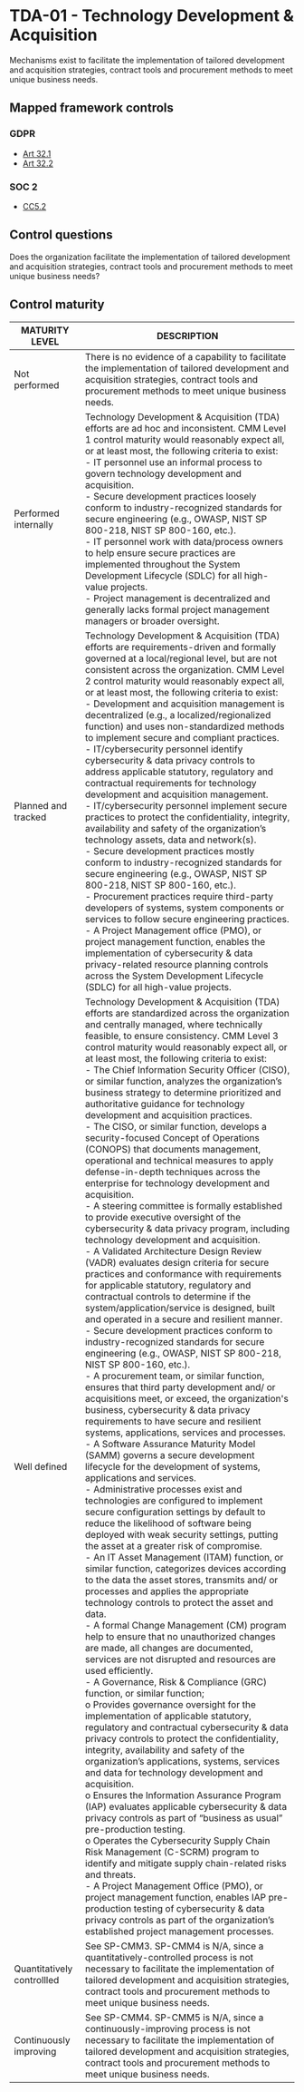 # TDA-01 - Technology Development & Acquisition
Mechanisms exist to facilitate the implementation of tailored development and acquisition strategies, contract tools and procurement methods to meet unique business needs.
## Mapped framework controls
### GDPR
- [Art 32.1](../gdpr/art321.md)
- [Art 32.2](../gdpr/art322.md)
### SOC 2
- [CC5.2](../soc2/cc52.md)
## Control questions
Does the organization facilitate the implementation of tailored development and acquisition strategies, contract tools and procurement methods to meet unique business needs?
## Control maturity
|       MATURITY LEVEL       |                                                                                                                                                                                                                                                                                                                                                                                                                                                                                                                                                                                                                                                                                                                                                                                                                                                                                                                                                                                                                                                                                                                                                                                                                                                                                                                                                                                                                                                                                                                                                                                                                                                                                                                                                                     DESCRIPTION                                                                                                                                                                                                                                                                                                                                                                                                                                                                                                                                                                                                                                                                                                                                                                                                                                                                                                                                                                                                                                                                                                                                                                                                                                                                                                                                                                                                                                                                                                                                                                                                                                                                                                                                                                      |
|----------------------------|------------------------------------------------------------------------------------------------------------------------------------------------------------------------------------------------------------------------------------------------------------------------------------------------------------------------------------------------------------------------------------------------------------------------------------------------------------------------------------------------------------------------------------------------------------------------------------------------------------------------------------------------------------------------------------------------------------------------------------------------------------------------------------------------------------------------------------------------------------------------------------------------------------------------------------------------------------------------------------------------------------------------------------------------------------------------------------------------------------------------------------------------------------------------------------------------------------------------------------------------------------------------------------------------------------------------------------------------------------------------------------------------------------------------------------------------------------------------------------------------------------------------------------------------------------------------------------------------------------------------------------------------------------------------------------------------------------------------------------------------------------------------------------------------------------------------------------------------------------------------------------------------------------------------------------------------------------------------------------------------------------------------------------------------------------------------------------------------------------------------------------------------------------------------------------------------------------------------------------------------------------------------------------------------------------------------------------------------------------------------------------------------------------------------------------------------------------------------------------------------------------------------------------------------------------------------------------------------------------------------------------------------------------------------------------------------------------------------------------------------------------------------------------------------------------------------------------------------------------------------------------------------------------------------------------------------------------------------------------------------------------------------------------------------------------------------------------------------------------------------------------------------------------------------------------------------------------------------------------------------------------------------------------------------------------------------------------------------------------------------------------------------------------------------------------------------------------------------------------------------------------------------------------------------------|
| Not performed              | There is no evidence of a capability to facilitate the implementation of tailored development and acquisition strategies, contract tools and procurement methods to meet unique business needs.                                                                                                                                                                                                                                                                                                                                                                                                                                                                                                                                                                                                                                                                                                                                                                                                                                                                                                                                                                                                                                                                                                                                                                                                                                                                                                                                                                                                                                                                                                                                                                                                                                                                                                                                                                                                                                                                                                                                                                                                                                                                                                                                                                                                                                                                                                                                                                                                                                                                                                                                                                                                                                                                                                                                                                                                                                                                                                                                                                                                                                                                                                                                                                                                                                                                                                                                                      |
| Performed internally       | Technology Development & Acquisition (TDA) efforts are ad hoc and inconsistent. CMM Level 1 control maturity would reasonably expect all, or at least most, the following criteria to exist:<br>- IT personnel use an informal process to govern technology development and acquisition.<br>- Secure development practices loosely conform to industry-recognized standards for secure engineering (e.g., OWASP, NIST SP 800-218, NIST SP 800-160, etc.). <br>- IT personnel work with data/process owners to help ensure secure practices are implemented throughout the System Development Lifecycle (SDLC) for all high-value projects.<br>- Project management is decentralized and generally lacks formal project management managers or broader oversight.                                                                                                                                                                                                                                                                                                                                                                                                                                                                                                                                                                                                                                                                                                                                                                                                                                                                                                                                                                                                                                                                                                                                                                                                                                                                                                                                                                                                                                                                                                                                                                                                                                                                                                                                                                                                                                                                                                                                                                                                                                                                                                                                                                                                                                                                                                                                                                                                                                                                                                                                                                                                                                                                                                                                                                                     |
| Planned and tracked        | Technology Development & Acquisition (TDA) efforts are requirements-driven and formally governed at a local/regional level, but are not consistent across the organization. CMM Level 2 control maturity would reasonably expect all, or at least most, the following criteria to exist:<br>- Development and acquisition management is decentralized (e.g., a localized/regionalized function) and uses non-standardized methods to implement secure and compliant practices.<br>- IT/cybersecurity personnel identify cybersecurity & data privacy controls to address applicable statutory, regulatory and contractual requirements for technology development and acquisition management.<br>- IT/cybersecurity personnel implement secure practices to protect the confidentiality, integrity, availability and safety of the organization’s technology assets, data and network(s).<br>- Secure development practices mostly conform to industry-recognized standards for secure engineering (e.g., OWASP, NIST SP 800-218, NIST SP 800-160, etc.). <br>- Procurement practices require third-party developers of systems, system components or services to follow secure engineering practices. <br>- A Project Management office (PMO), or project management function, enables the implementation of cybersecurity & data privacy-related resource planning controls across the System Development Lifecycle (SDLC) for all high-value projects.                                                                                                                                                                                                                                                                                                                                                                                                                                                                                                                                                                                                                                                                                                                                                                                                                                                                                                                                                                                                                                                                                                                                                                                                                                                                                                                                                                                                                                                                                                                                                                                                                                                                                                                                                                                                                                                                                                                                                                                                                                                                                            |
| Well defined               | Technology Development & Acquisition (TDA) efforts are standardized across the organization and centrally managed, where technically feasible, to ensure consistency. CMM Level 3 control maturity would reasonably expect all, or at least most, the following criteria to exist:<br>- The Chief Information Security Officer (CISO), or similar function, analyzes the organization’s business strategy to determine prioritized and authoritative guidance for technology development and acquisition practices.<br>- The CISO, or similar function, develops a security-focused Concept of Operations (CONOPS) that documents management, operational and technical measures to apply defense-in-depth techniques across the enterprise for technology development and acquisition.<br>- A steering committee is formally established to provide executive oversight of the cybersecurity & data privacy program, including technology development and acquisition. <br>- A Validated Architecture Design Review (VADR) evaluates design criteria for secure practices and conformance with requirements for applicable statutory, regulatory and contractual controls to determine if the system/application/service is designed, built and operated in a secure and resilient manner.<br>- Secure development practices conform to industry-recognized standards for secure engineering (e.g., OWASP, NIST SP 800-218, NIST SP 800-160, etc.). <br>- A procurement team, or similar function, ensures that third party development and/ or acquisitions meet, or exceed, the organization's business, cybersecurity & data privacy requirements to have secure and resilient systems, applications, services and processes.<br>- A Software Assurance Maturity Model (SAMM) governs a secure development lifecycle for the development of systems, applications and services.<br>- Administrative processes exist and technologies are configured to implement secure configuration settings by default to reduce the likelihood of software being deployed with weak security settings, putting the asset at a greater risk of compromise.<br>- An IT Asset Management (ITAM) function, or similar function, categorizes devices according to the data the asset stores, transmits and/ or processes and applies the appropriate technology controls to protect the asset and data.<br>- A formal Change Management (CM) program help to ensure that no unauthorized changes are made, all changes are documented, services are not disrupted and resources are used efficiently.<br>- A Governance, Risk & Compliance (GRC) function, or similar function;<br>o	Provides governance oversight for the implementation of applicable statutory, regulatory and contractual cybersecurity & data privacy controls to protect the confidentiality, integrity, availability and safety of the organization’s applications, systems, services and data for technology development and acquisition.<br>o	Ensures the Information Assurance Program (IAP) evaluates applicable cybersecurity & data privacy controls as part of “business as usual” pre-production testing. <br>o	Operates the Cybersecurity Supply Chain Risk Management (C-SCRM) program to identify and mitigate supply chain-related risks and threats.<br>- A Project Management Office (PMO), or project management function, enables IAP pre-production testing of cybersecurity & data privacy controls as part of the organization’s established project management processes. |
| Quantitatively controllled | See SP-CMM3. SP-CMM4 is N/A, since a quantitatively-controlled process is not necessary to facilitate the implementation of tailored development and acquisition strategies, contract tools and procurement methods to meet unique business needs.                                                                                                                                                                                                                                                                                                                                                                                                                                                                                                                                                                                                                                                                                                                                                                                                                                                                                                                                                                                                                                                                                                                                                                                                                                                                                                                                                                                                                                                                                                                                                                                                                                                                                                                                                                                                                                                                                                                                                                                                                                                                                                                                                                                                                                                                                                                                                                                                                                                                                                                                                                                                                                                                                                                                                                                                                                                                                                                                                                                                                                                                                                                                                                                                                                                                                                   |
| Continuously improving     | See SP-CMM4. SP-CMM5 is N/A, since a continuously-improving process is not necessary to facilitate the implementation of tailored development and acquisition strategies, contract tools and procurement methods to meet unique business needs.                                                                                                                                                                                                                                                                                                                                                                                                                                                                                                                                                                                                                                                                                                                                                                                                                                                                                                                                                                                                                                                                                                                                                                                                                                                                                                                                                                                                                                                                                                                                                                                                                                                                                                                                                                                                                                                                                                                                                                                                                                                                                                                                                                                                                                                                                                                                                                                                                                                                                                                                                                                                                                                                                                                                                                                                                                                                                                                                                                                                                                                                                                                                                                                                                                                                                                      |
